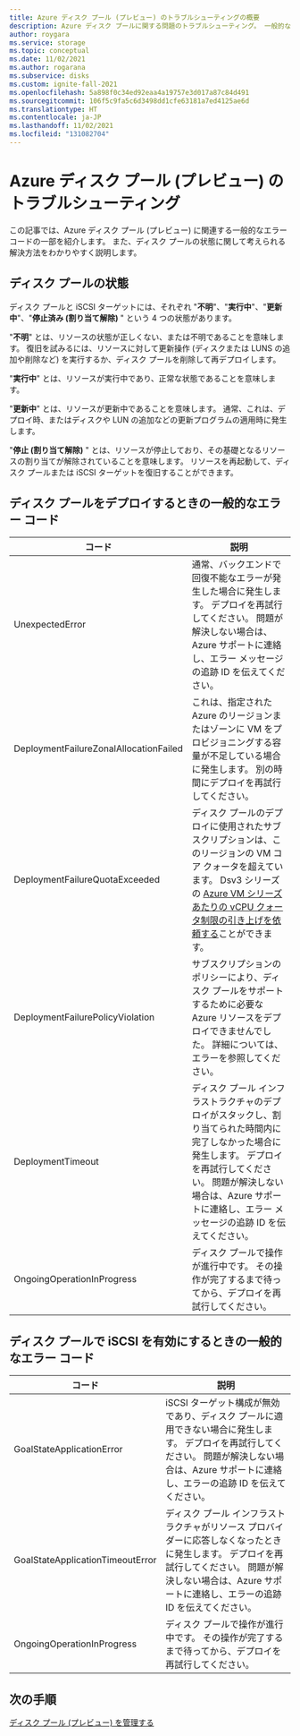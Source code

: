 ```yaml
---
title: Azure ディスク プール (プレビュー) のトラブルシューティングの概要
description: Azure ディスク プールに関する問題のトラブルシューティング。 一般的なエラー コードとその解決方法について説明します。
author: roygara
ms.service: storage
ms.topic: conceptual
ms.date: 11/02/2021
ms.author: rogarana
ms.subservice: disks
ms.custom: ignite-fall-2021
ms.openlocfilehash: 5a898f0c34ed92eaa4a19757e3d017a87c84d491
ms.sourcegitcommit: 106f5c9fa5c6d3498dd1cfe63181a7ed4125ae6d
ms.translationtype: HT
ms.contentlocale: ja-JP
ms.lasthandoff: 11/02/2021
ms.locfileid: "131082704"
---
```

# <a name="troubleshoot-azure-disk-pools-preview"></a>Azure ディスク プール (プレビュー) のトラブルシューティング

この記事では、Azure ディスク プール (プレビュー) に関連する一般的なエラー コードの一部を紹介します。 また、ディスク プールの状態に関して考えられる解決方法をわかりやすく説明します。

## <a name="disk-pool-status"></a>ディスク プールの状態

ディスク プールと iSCSI ターゲットには、それぞれ "**不明**"、"**実行中**"、"**更新中**"、"**停止済み (割り当て解除)** " という 4 つの状態があります。

"**不明**" とは、リソースの状態が正しくない、または不明であることを意味します。 復旧を試みるには、リソースに対して更新操作 (ディスクまたは LUNS の追加や削除など) を実行するか、ディスク プールを削除して再デプロイします。

"**実行中**" とは、リソースが実行中であり、正常な状態であることを意味します。

"**更新中**" とは、リソースが更新中であることを意味します。 通常、これは、デプロイ時、またはディスクや LUN の追加などの更新プログラムの適用時に発生します。

"**停止 (割り当て解除)** " とは、リソースが停止しており、その基礎となるリソースの割り当てが解除されていることを意味します。 リソースを再起動して、ディスク プールまたは iSCSI ターゲットを復旧することができます。

## <a name="common-failure-codes-when-deploying-a-disk-pool"></a>ディスク プールをデプロイするときの一般的なエラー コード
 
|コード  |説明  |
|---------|---------|
|UnexpectedError     |通常、バックエンドで回復不能なエラーが発生した場合に発生します。 デプロイを再試行してください。 問題が解決しない場合は、Azure サポートに連絡し、エラー メッセージの追跡 ID を伝えてください。         |
|DeploymentFailureZonalAllocationFailed     |これは、指定された Azure のリージョンまたはゾーンに VM をプロビジョニングする容量が不足している場合に発生します。 別の時間にデプロイを再試行してください。         |
|DeploymentFailureQuotaExceeded     |ディスク プールのデプロイに使用されたサブスクリプションは、このリージョンの VM コア クォータを超えています。 Dsv3 シリーズの [Azure VM シリーズあたりの vCPU クォータ制限の引き上げを依頼する](../azure-portal/supportability/per-vm-quota-requests.md)ことができます。         |
|DeploymentFailurePolicyViolation     |サブスクリプションのポリシーにより、ディスク プールをサポートするために必要な Azure リソースをデプロイできませんでした。 詳細については、エラーを参照してください。         |
|DeploymentTimeout     |ディスク プール インフラストラクチャのデプロイがスタックし、割り当てられた時間内に完了しなかった場合に発生します。 デプロイを再試行してください。 問題が解決しない場合は、Azure サポートに連絡し、エラー メッセージの追跡 ID を伝えてください。         |
|OngoingOperationInProgress     |ディスク プールで操作が進行中です。 その操作が完了するまで待ってから、デプロイを再試行してください。         |

## <a name="common-failure-codes-when-enabling-iscsi-on-disk-pools"></a>ディスク プールで iSCSI を有効にするときの一般的なエラー コード

|コード  |説明  |
|---------|---------|
|GoalStateApplicationError     |iSCSI ターゲット構成が無効であり、ディスク プールに適用できない場合に発生します。 デプロイを再試行してください。 問題が解決しない場合は、Azure サポートに連絡し、エラーの追跡 ID を伝えてください。         |
|GoalStateApplicationTimeoutError     |ディスク プール インフラストラクチャがリソース プロバイダーに応答しなくなったときに発生します。 デプロイを再試行してください。 問題が解決しない場合は、Azure サポートに連絡し、エラーの追跡 ID を伝えてください。         |
|OngoingOperationInProgress     |ディスク プールで操作が進行中です。 その操作が完了するまで待ってから、デプロイを再試行してください。         |

## <a name="next-steps"></a>次の手順

[ディスク プール (プレビュー) を管理する](disks-pools-manage.md)

